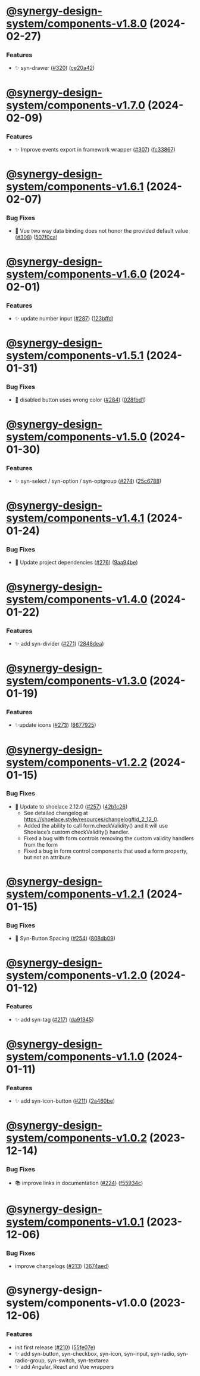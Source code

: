# [@synergy-design-system/components-v1.8.0](https://github.com/synergy-design-system/synergy-design-system/compare/components/1.7.0...components/1.8.0) (2024-02-27)


### Features

* ✨ syn-drawer ([#320](https://github.com/synergy-design-system/synergy-design-system/issues/320)) ([ce20a42](https://github.com/synergy-design-system/synergy-design-system/commit/ce20a42f9f90eb5b38c0ae84f99d4a8db2e08613))

# [@synergy-design-system/components-v1.7.0](https://github.com/synergy-design-system/synergy-design-system/compare/components/1.6.1...components/1.7.0) (2024-02-09)


### Features

* ✨ Improve events export in framework wrapper ([#307](https://github.com/synergy-design-system/synergy-design-system/issues/307)) ([fc33867](https://github.com/synergy-design-system/synergy-design-system/commit/fc33867dcbb3e602479b67999f76234d51ff31aa))

# [@synergy-design-system/components-v1.6.1](https://github.com/synergy-design-system/synergy-design-system/compare/components/1.6.0...components/1.6.1) (2024-02-07)


### Bug Fixes

* 🤔 Vue two way data binding does not honor the provided default value ([#308](https://github.com/synergy-design-system/synergy-design-system/issues/308)) ([507f0ca](https://github.com/synergy-design-system/synergy-design-system/commit/507f0ca31d8bfb301edc47582aefbece6decab40))

# [@synergy-design-system/components-v1.6.0](https://github.com/synergy-design-system/synergy-design-system/compare/components/1.5.1...components/1.6.0) (2024-02-01)


### Features

* ✨ update number input ([#287](https://github.com/synergy-design-system/synergy-design-system/issues/287)) ([123bffd](https://github.com/synergy-design-system/synergy-design-system/commit/123bffd3ec2d915e9fde84ed987da9e97d407563))

# [@synergy-design-system/components-v1.5.1](https://github.com/synergy-design-system/synergy-design-system/compare/components/1.5.0...components/1.5.1) (2024-01-31)


### Bug Fixes

* 🤔 disabled button uses wrong color ([#284](https://github.com/synergy-design-system/synergy-design-system/issues/284)) ([028fbd1](https://github.com/synergy-design-system/synergy-design-system/commit/028fbd158f0e8e36c908054fdc672d267ad3503e))

# [@synergy-design-system/components-v1.5.0](https://github.com/synergy-design-system/synergy-design-system/compare/components/1.4.1...components/1.5.0) (2024-01-30)


### Features

* ✨ syn-select / syn-option / syn-optgroup ([#274](https://github.com/synergy-design-system/synergy-design-system/issues/274)) ([25c6788](https://github.com/synergy-design-system/synergy-design-system/commit/25c678829e58a173c0fc23005a4f724b6d792dd7))

# [@synergy-design-system/components-v1.4.1](https://github.com/synergy-design-system/synergy-design-system/compare/components/1.4.0...components/1.4.1) (2024-01-24)


### Bug Fixes

* 🤔 Update project dependencies ([#276](https://github.com/synergy-design-system/synergy-design-system/issues/276)) ([9aa94be](https://github.com/synergy-design-system/synergy-design-system/commit/9aa94beb8f1191862d7cf48617af2d1994a6df9c))

# [@synergy-design-system/components-v1.4.0](https://github.com/synergy-design-system/synergy-design-system/compare/components/1.3.0...components/1.4.0) (2024-01-22)


### Features

* ✨ add syn-divider ([#271](https://github.com/synergy-design-system/synergy-design-system/issues/271)) ([2848dea](https://github.com/synergy-design-system/synergy-design-system/commit/2848dea5fb5c976909b18fd20d66f5d7015724be))

# [@synergy-design-system/components-v1.3.0](https://github.com/synergy-design-system/synergy-design-system/compare/components/1.2.2...components/1.3.0) (2024-01-19)


### Features

* ✨update icons ([#273](https://github.com/synergy-design-system/synergy-design-system/issues/273)) ([8677925](https://github.com/synergy-design-system/synergy-design-system/commit/8677925421d09f65c3aa8e056013b0cba8354f9a))

# [@synergy-design-system/components-v1.2.2](https://github.com/synergy-design-system/synergy-design-system/compare/components/1.2.1...components/1.2.2) (2024-01-15)


### Bug Fixes

* 🤔 Update to shoelace 2.12.0 ([#257](https://github.com/synergy-design-system/synergy-design-system/issues/257)) ([42b1c26](https://github.com/synergy-design-system/synergy-design-system/commit/42b1c268688a32290ab67795c758c96b5a382aff))
  * See detailed changelog at https://shoelace.style/resources/changelog#id_2_12_0.
  * Added the ability to call form.checkValidity() and it will use Shoelace’s custom checkValidity() handler.
  * Fixed a bug with form controls removing the custom validity handlers from the form
  * Fixed a bug in form control components that used a form property, but not an attribute

# [@synergy-design-system/components-v1.2.1](https://github.com/synergy-design-system/synergy-design-system/compare/components/1.2.0...components/1.2.1) (2024-01-15)


### Bug Fixes

* 🤔 Syn-Button Spacing ([#254](https://github.com/synergy-design-system/synergy-design-system/issues/254)) ([808db09](https://github.com/synergy-design-system/synergy-design-system/commit/808db09668e0bd1871d894cfaf3433d39ce41637))

# [@synergy-design-system/components-v1.2.0](https://github.com/synergy-design-system/synergy-design-system/compare/components/1.1.0...components/1.2.0) (2024-01-12)


### Features

* ✨ add syn-tag ([#217](https://github.com/synergy-design-system/synergy-design-system/issues/217)) ([da91945](https://github.com/synergy-design-system/synergy-design-system/commit/da91945d1e7f4e5bb5cc2efd36e70f790c5663ad))

# [@synergy-design-system/components-v1.1.0](https://github.com/synergy-design-system/synergy-design-system/compare/components/1.0.2...components/1.1.0) (2024-01-11)


### Features

* ✨ add syn-icon-button ([#211](https://github.com/synergy-design-system/synergy-design-system/issues/211)) ([2a460be](https://github.com/synergy-design-system/synergy-design-system/commit/2a460be6bdad09c3a7b0fb211e92b26d71d5408e))

# [@synergy-design-system/components-v1.0.2](https://github.com/synergy-design-system/synergy-design-system/compare/components/1.0.1...components/1.0.2) (2023-12-14)


### Bug Fixes

* 📚 improve links in documentation ([#224](https://github.com/synergy-design-system/synergy-design-system/issues/224)) ([f55934c](https://github.com/synergy-design-system/synergy-design-system/commit/f55934c34c6c53b0f7c9a5afa8d91bc520df4fdf))

# [@synergy-design-system/components-v1.0.1](https://github.com/synergy-design-system/synergy-design-system/compare/components/1.0.0...components/1.0.1) (2023-12-06)


### Bug Fixes

* improve changelogs ([#213](https://github.com/synergy-design-system/synergy-design-system/issues/213)) ([3674aed](https://github.com/synergy-design-system/synergy-design-system/commit/3674aed156b3f604a220be23957ca2da05717472))

# @synergy-design-system/components-v1.0.0 (2023-12-06)


### Features

* init first release ([#210](https://github.com/synergy-design-system/synergy-design-system/issues/210)) ([55fe07e](https://github.com/synergy-design-system/synergy-design-system/commit/55fe07e9454ec159506f24223222786f315e800c))
* ✨ add syn-button, syn-checkbox, syn-icon, syn-input, syn-radio, syn-radio-group, syn-switch, syn-textarea
* ✨ add Angular, React and Vue wrappers
